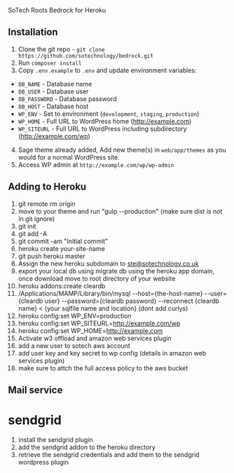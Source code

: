 SoTech Roots Bedrock for Heroku


## Installation

1. Clone the git repo - `git clone https://github.com/sotechnology/bedrock.git`
2. Run `composer install`
3. Copy `.env.example` to `.env` and update environment variables:
  * `DB_NAME` - Database name
  * `DB_USER` - Database user
  * `DB_PASSWORD` - Database password
  * `DB_HOST` - Database host
  * `WP_ENV` - Set to environment (`development`, `staging`, `production`)
  * `WP_HOME` - Full URL to WordPress home (http://example.com)
  * `WP_SITEURL` - Full URL to WordPress including subdirectory (http://example.com/wp)
4. Sage theme already added, Add new theme(s) in `web/app/themes` as you would for a normal WordPress site.
5. Access WP admin at `http://example.com/wp/wp-admin`

## Adding to Heroku

1. git remote rm origin
2. move to your theme and run "gulp --production" (make sure dist is not in git ignore)
3. git init
4. git add -A
5. git commit -am "Initial commit"
6. heroku create your-site-name
7. git push heroku master
8. Assign the new heroku subdomain to ste@sotechnology.co.uk
9. export your local db using migrate db using the heroku app domain, once download move to root directory of your website
10. heroku addons:create cleardb
11. /Applications/MAMP/Library/bin/mysql --host={the-host-name} --user={cleardb user} --password={cleardb password} --reconnect {cleardb name} < {your sqlfile name and location} (dont add curlys)
12. heroku config:set WP_ENV=production
13. heroku config:set WP_SITEURL=http://example.com/wp
14. heroku config:set WP_HOME=http://example.com
15. Activate w3 offload and amazon web services plugin
16. add a new user to sotech aws account
17. add user key and key secret to wp config (details in amazon web services plugin)
18. make sure to attch the full access policy to the aws bucket

## Mail service

# sendgrid
1. install the sendgrid plugin
2. add the sendgrid addon to the heroku directory
3. retrieve the sendgrid credentials and add them to the sendgrid wordpress plugin


